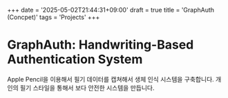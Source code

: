 +++
date = '2025-05-02T21:44:31+09:00'
draft = true
title = 'GraphAuth (Concpet)'
tags = 'Projects'
+++

# GraphAuth: Handwriting-Based Authentication System

Apple Pencil을 이용해서 필기 데이터를 캡쳐해서 생체 인식 시스템을 구축합니다. 개인의 필기 스타일을 통해서 보다 안전한 시스템을 만듭니다.

